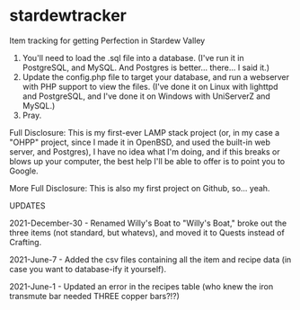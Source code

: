 # stardewtracker
Item tracking for getting Perfection in Stardew Valley

1. You'll need to load the .sql file into a database.  (I've run it in PostgreSQL, and MySQL.  And Postgres is better... there... I said it.)
2. Update the config.php file to target your database, and run a webserver with PHP support to view the files.  (I've done it on Linux with lighttpd and PostgreSQL, and I've done it on Windows with UniServerZ and MySQL.)
3. Pray.

Full Disclosure: This is my first-ever LAMP stack project (or, in my case a "OHPP" project, since I made it in OpenBSD, and used the built-in web server, and Postgres), I have no idea what I'm doing, and if this breaks or blows up your computer, the best help I'll be able to offer is to point you to Google.

More Full Disclosure: This is also my first project on Github, so... yeah.


UPDATES

2021-December-30 - Renamed Willy's Boat to "Willy's Boat," broke out the three items (not standard, but whatevs), and moved it to Quests instead of Crafting.

2021-June-7 - Added the csv files containing all the item and recipe data (in case you want to database-ify it yourself).

2021-June-1 - Updated an error in the recipes table (who knew the iron transmute bar needed THREE copper bars?!?)
